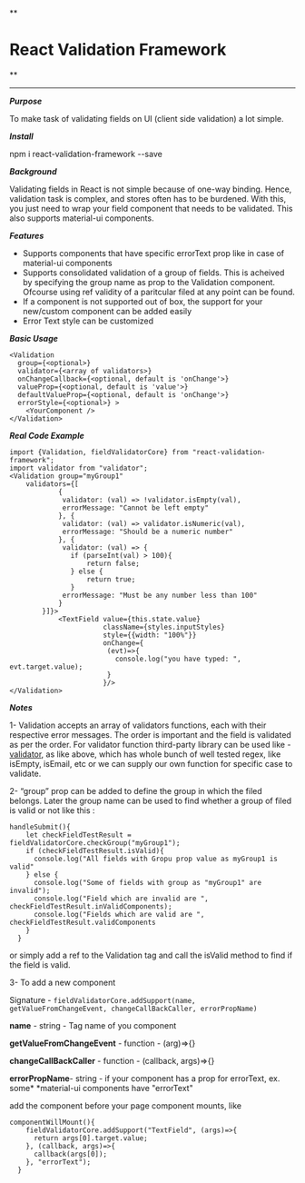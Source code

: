 **

React Validation Framework
==========================

**

***

***Purpose***

To make task of validating fields on UI (client side validation) a lot simple.

***Install***

npm i react-validation-framework --save

***Background***

Validating fields in React is not simple because of one-way binding. Hence, validation task is complex, and stores often has to be burdened.
With this, you just need to wrap your field component that needs to be validated. This also supports material-ui components.

***Features***
- Supports components that have specific errorText prop like in case of material-ui components
- Supports consolidated validation of a group of fields. This is acheived by specifying the group name as prop to the Validation component.
Ofcourse using ref validity of a paritcular filed at any point can be found.
- If a component is not supported out of box, the support for your new/custom component can be added easily
- Error Text style can be customized

***Basic Usage***


    <Validation
      group={<optional>}
      validator={<array of validators>}
      onChangeCallback={<optional, default is 'onChange'>}
      valueProp={<optional, default is 'value'>}
      defaultValueProp={<optional, default is 'onChange'>}
      errorStyle={<optional>} >
        <YourComponent />
    </Validation>


***Real Code Example***

    import {Validation, fieldValidatorCore} from "react-validation-framework";
    import validator from "validator";
    <Validation group="myGroup1"
		validators={[
				{
		         validator: (val) => !validator.isEmpty(val),
		         errorMessage: "Cannot be left empty"
		        }, {
	             validator: (val) => validator.isNumeric(val),
	             errorMessage: "Should be a numeric number"
	            }, {
	             validator: (val) => {
	               if (parseInt(val) > 100){
	                   return false;
	               } else {
	                   return true;
	               }
	             errorMessage: "Must be any number less than 100"
                }
            }]}>
                <TextField value={this.state.value}
                           className={styles.inputStyles}
                           style={{width: "100%"}}
                           onChange={
                            (evt)=>{
                              console.log("you have typed: ", evt.target.value);
                            }
                           }/>
    </Validation>


***Notes***

1- Validation accepts an array of validators functions, each with their respective error messages.
The order is important and the field is validated as per the order. For validator function third-party library can be used like - [validator](github.com/chriso/validator.js),
as like above, which has whole bunch of well tested regex, like isEmpty, isEmail,
etc or we can supply our own function for specific case to validate.

2- “group” prop can be added to define the group in which the filed belongs.
Later the group name can be used to find whether a group of filed is valid or not like this :

    handleSubmit(){
        let checkFieldTestResult = fieldValidatorCore.checkGroup("myGroup1");
        if (checkFieldTestResult.isValid){
          console.log("All fields with Gropu prop value as myGroup1 is valid"
        } else {
          console.log("Some of fields with group as "myGroup1" are invalid");
          console.log("Field which are invalid are ", checkFieldTestResult.inValidComponents);
          console.log("Fields which are valid are ", checkFieldTestResult.validComponents
        }
      }


  or simply add a ref to the Validation tag and call the isValid method to find if the field is valid.
  
  3- To add a new component

Signature - 
`fieldValidatorCore.addSupport(name, getValueFromChangeEvent, changeCallBackCaller, errorPropName)`

**name** - string - Tag name of you component

**getValueFromChangeEvent** - function - (arg)=>{}

**changeCallBackCaller** - function - (callback, args)=>{}

**errorPropName**- string - if your component has a prop for errorText, ex. some* *material-ui components have "errorText"

add the component before your page component mounts, like

    componentWillMount(){
        fieldValidatorCore.addSupport("TextField", (args)=>{
          return args[0].target.value;
        }, (callback, args)=>{
          callback(args[0]);
        }, "errorText");
      }
